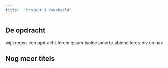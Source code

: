 ```yaml
---
title:  "Project 3 Voorbeeld"
---
```


## De opdracht

wij kregen een opdracht
lorem ipsum isolde amorta abieno lores div en nav 
## Nog meer titels
